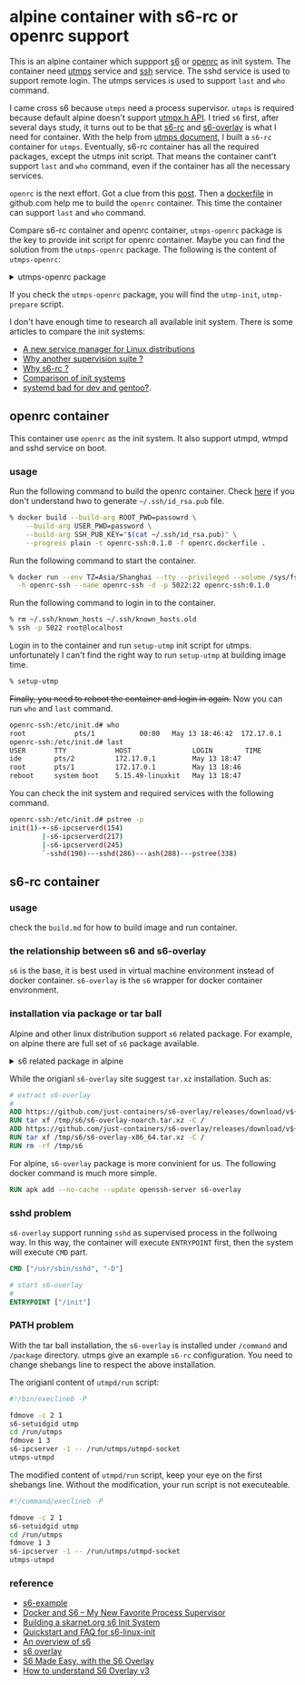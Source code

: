 # alpine container with s6-rc or openrc support

This is an alpine container which suppport [s6](https://skarnet.org/software/s6/) or [openrc](https://github.com/OpenRC/openrc) as init system. The container need [utmps](https://git.skarnet.org/cgi-bin/cgit.cgi/utmps/about/) service and  [ssh](https://www.openssh.com/) service. The sshd service is used to support remote login. The utmps services is used to support `last` and `who` command.

I came cross s6 because `utmps` need a process supervisor. `utmps` is required because default alpine doesn't support [utmpx.h API](http://pubs.opengroup.org/onlinepubs/9699919799/basedefs/utmpx.h.html). I tried `s6` first, after several days study, it turns out to be that [s6-rc](https://skarnet.org/software/s6-rc/index.html) and [s6-overlay](https://github.com/just-containers/s6-overlay) is what I need for container. With the help from [utmps document](https://git.skarnet.org/cgi-bin/cgit.cgi/utmps/tree/examples/s6-rc), I built a `s6-rc` container for `utmps`. Eventually, s6-rc container has all the required packages, except the utmps init script. That means the container cant't support `last` and `who` command, even if the container has all the necessary services.

`openrc` is the next effort. Got a clue from this [post](https://gitlab.alpinelinux.org/alpine/aports/-/issues/13659). Then a [dockerfile](https://github.com/dockage/alpine/blob/main/3.17/Dockerfile) in github.com help me to build the `openrc` container. This time the container can support `last` and `who` command.

Compare s6-rc container and openrc container, `utmps-openrc` package is the key to provide init script for openrc container. Maybe you can find the solution from the `utmps-openrc` package. The following is the content of `utmps-openrc`:

<details><summary>utmps-openrc package</summary><p>

```sh
openrc-ssh:/etc/init.d# apk info -a utmps-openrc
utmps-openrc-0.1.2.1-r1 description:
A secure utmp/wtmp implementation (OpenRC init scripts)

utmps-openrc-0.1.2.1-r1 webpage:
https://skarnet.org/software/utmps/

utmps-openrc-0.1.2.1-r1 installed size:
32 KiB

utmps-openrc-0.1.2.1-r1 depends on:

utmps-openrc-0.1.2.1-r1 provides:

utmps-openrc-0.1.2.1-r1 is required by:

utmps-openrc-0.1.2.1-r1 contains:
etc/init.d/btmpd
etc/init.d/utmp-init
etc/init.d/utmp-prepare
etc/init.d/utmpd
etc/init.d/wtmpd

utmps-openrc-0.1.2.1-r1 triggers:

utmps-openrc-0.1.2.1-r1 has auto-install rule:
openrc
utmps=0.1.2.1-r1

utmps-openrc-0.1.2.1-r1 affects auto-installation of:

utmps-openrc-0.1.2.1-r1 replaces:

utmps-openrc-0.1.2.1-r1 license:
ISC
```

</p></details>

If you check the `utmps-openrc` package, you will find the `utmp-init`, `utmp-prepare` script.

I don't have enough time to research all available init system. There is some articles to compare the init systems: 
- [A new service manager for Linux distributions](https://skarnet.com/projects/service-manager.html)
- [Why another supervision suite ?](https://skarnet.org/software/s6/why.html)
- [Why s6-rc ?](https://skarnet.org/software/s6-rc/why.html)
- [Comparison of init systems](https://wiki.gentoo.org/wiki/Comparison_of_init_systems)
- [systemd bad for dev and gentoo?](https://forums.gentoo.org/viewtopic-t-994548.html).

## openrc container

This container use `openrc` as the init system. It also support utmpd, wtmpd and sshd service on boot.

### usage

Run the following command to build the openrc container. Check [here](https://github.com/ericwq/nvide#build-and-run-the-sshmosh-image) if you don't understand hwo to generate `~/.ssh/id_rsa.pub` file.

```sh
% docker build --build-arg ROOT_PWD=passowrd \
	--build-arg USER_PWD=password \
	--build-arg SSH_PUB_KEY="$(cat ~/.ssh/id_rsa.pub)" \
	--progress plain -t openrc-ssh:0.1.0 -f openrc.dockerfile .
```

Run the following command to start the container.

```sh
% docker run --env TZ=Asia/Shanghai --tty --privileged --volume /sys/fs/cgroup:/sys/fs/cgroup:ro \
  -h openrc-ssh --name openrc-ssh -d -p 5022:22 openrc-ssh:0.1.0
```

Run the following command to login in to the container.

```sh
% rm ~/.ssh/known_hosts ~/.ssh/known_hosts.old
% ssh -p 5022 root@localhost
```

Login in to the container and run `setup-utmp` init script for utmps. unfortunately I can't find the right way to run `setup-utmp` at building image time.

```sh
% setup-utmp
```

~~Finally, you need to reboot the container and login in again.~~ Now you can run `who` and `last` command.

```sh
openrc-ssh:/etc/init.d# who
root            pts/1           00:00   May 13 18:46:42  172.17.0.1
openrc-ssh:/etc/init.d# last
USER       TTY            HOST               LOGIN        TIME
ide        pts/2          172.17.0.1         May 13 18:47
root       pts/1          172.17.0.1         May 13 18:46
reboot     system boot    5.15.49-linuxkit   May 13 18:47
```

You can check the init system and required services with the following command.

```sh
openrc-ssh:/etc/init.d# pstree -p
init(1)-+-s6-ipcserverd(154)
        |-s6-ipcserverd(217)
        |-s6-ipcserverd(245)
        `-sshd(190)---sshd(286)---ash(288)---pstree(338)
```

## s6-rc container

### usage

check the `build.md` for how to build image and run container.

### the relationship between s6 and s6-overlay

`s6` is the base, it is best used in virtual machine environment instead of docker container. `s6-overlay` is the `s6` wrapper for docker container environment.

### installation via package or tar ball

Alpine and other linux distribution support `s6` related package. For example, on alpine there are full set of `s6` package available.

<details><summary>s6 related package in alpine</summary><p>

```sh
# apk search s6
s6-portable-utils-2.3.0.2-r1
s6-networking-2.5.1.3-r1
s6-2.11.3.2-r1
s6-rc-0.5.4.1-r1
s6-dns-doc-2.3.5.5-r1
s6-dns-2.3.5.5-r1
s6-dns-dev-2.3.5.5-r1
s6-ipcserver-2.11.3.2-r1
s6-portable-utils-doc-2.3.0.2-r1
s6-linux-utils-2.6.1.2-r1
s6-networking-man-pages-2.5.1.3.3-r0
s6-overlay-helpers-0.1.0.1-r0
s6-linux-init-static-1.1.1.1-r0
s6-openrc-2.11.3.2-r1
s6-linux-init-1.1.1.1-r0
s6-rc-doc-0.5.4.1-r1
s6-networking-dev-2.5.1.3-r1
s6-dns-static-2.3.5.5-r1
s6-overlay-doc-3.1.5.0-r0
s6-dev-2.11.3.2-r1
s6-overlay-3.1.5.0-r0
s6-doc-2.11.3.2-r1
s6-static-2.11.3.2-r1
s6-linux-init-doc-1.1.1.1-r0
s6-linux-utils-doc-2.6.1.2-r1
s6-networking-static-2.5.1.3-r1
s6-man-pages-2.11.3.2.4-r0
s6-rc-static-0.5.4.1-r1
s6-overlay-syslogd-3.1.5.0-r0
s6-rc-man-pages-0.5.4.1.2-r0
s6-linux-init-man-pages-1.1.1.0.1-r0
s6-portable-utils-man-pages-2.3.0.2.2-r0
s6-rc-dev-0.5.4.1-r1
s6-linux-init-dev-1.1.1.1-r0
s6-networking-doc-2.5.1.3-r1
```

</p></details>

While the origianl `s6-overlay` site suggest `tar.xz` installation. Such as:

```dockerfile
# extract s6-overlay
#
ADD https://github.com/just-containers/s6-overlay/releases/download/v${S6_OVERLAY_VERSION}/s6-overlay-noarch.tar.xz /tmp/s6/
RUN tar xf /tmp/s6/s6-overlay-noarch.tar.xz -C /
ADD https://github.com/just-containers/s6-overlay/releases/download/v${S6_OVERLAY_VERSION}/s6-overlay-x86_64.tar.xz /tmp/s6/
RUN tar xf /tmp/s6/s6-overlay-x86_64.tar.xz -C /
RUN rm -rf /tmp/s6
```
For alpine, `s6-overlay` package is more convinient for us. The following docker command is much more simple.

```dockerfile
RUN apk add --no-cache --update openssh-server s6-overlay
```

### sshd problem

`s6-overlay` support running `sshd` as supervised process in the follwoing way. In this way, the container will execute `ENTRYPOINT` first, then the system will execute `CMD` part.

```dockerfile
CMD ["/usr/sbin/sshd", "-D"]

# start s6-overlay
#
ENTRYPOINT ["/init"]
```

### PATH problem

With the tar ball installation, the `s6-overlay` is installed under `/command` and `/package` directory. utmps give an example `s6-rc` configuration. You need to change shebangs line to respect the above installation.

The origianl content of `utmpd/run` script:

```sh
#!/bin/execlineb -P

fdmove -c 2 1
s6-setuidgid utmp
cd /run/utmps
fdmove 1 3
s6-ipcserver -1 -- /run/utmps/utmpd-socket
utmps-utmpd
```
The modified content of `utmpd/run` script, keep your eye on the first shebangs line. Without the modification, your run script is not executeable.

```sh
#!/command/execlineb -P

fdmove -c 2 1
s6-setuidgid utmp
cd /run/utmps
fdmove 1 3
s6-ipcserver -1 -- /run/utmps/utmpd-socket
utmps-utmpd
```
### reference

- [s6-example](https://github.com/beldpro-ci/s6-entrypoint)
- [Docker and S6 – My New Favorite Process Supervisor](https://tutumcloud.wordpress.com/2014/12/02/docker-and-s6-my-new-favorite-process-supervisor/)
- [Building a skarnet.org s6 Init System](https://danmc.net/posts/s6-1/)
- [Quickstart and FAQ for s6-linux-init](http://skarnet.org/software/s6-linux-init/quickstart.html)
- [An overview of s6](https://skarnet.org/software/s6/overview.html)
- [s6 overlay](https://github.com/just-containers/s6-overlay)
- [S6 Made Easy, with the S6 Overlay](https://tutumcloud.wordpress.com/2015/05/20/s6-made-easy-with-the-s6-overlay/)
- [How to understand S6 Overlay v3](https://darkghosthunter.medium.com/how-to-understand-s6-overlay-v3-95c81c04f075)
